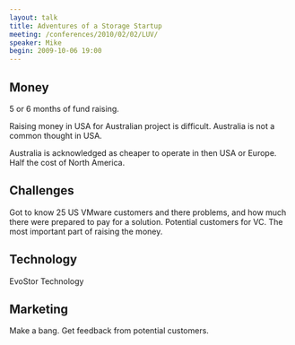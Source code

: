 ```yaml
---
layout: talk
title: Adventures of a Storage Startup
meeting: /conferences/2010/02/02/LUV/
speaker: Mike
begin: 2009-10-06 19:00
---
```

## Money

5 or 6 months of fund raising.

Raising money in USA for Australian project is difficult. Australia is not a common thought in USA.

Australia is acknowledged as cheaper to operate in then USA or Europe. Half the
cost of North America.

## Challenges

Got to know 25 US VMware customers and there problems, and how much there were
prepared to pay for a solution. Potential customers for VC. The most
important part of raising the money.

## Technology

EvoStor Technology

## Marketing

Make a bang. Get feedback from potential customers.
